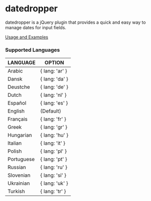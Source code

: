# datedropper
datedropper is a jQuery plugin that provides a quick and easy way to manage dates for input fields.


[Usage and Examples](http://bit.ly/17ab6dt)

### Supported Languages

LANGUAGE  | OPTION
--------- | ---------
Arabic    | { lang: 'ar' }
Dansk	  | { lang: 'da' }
Deustche  | { lang: 'de' }
Dutch     | { lang: 'nl' }
Español	  | { lang: 'es' }
English	  | (Default)
Français  | { lang: 'fr' }
Greek	  | { lang: 'gr' }
Hungarian | { lang: 'hu' }
Italian   | { lang: 'it' }
Polish    | { lang: 'pl' }
Portuguese | { lang: 'pt' }
Russian    | { lang: 'ru' }
Slovenian  | { lang: 'si' }
Ukrainian  | { lang: 'uk' }
Turkish  | { lang: 'tr' }
